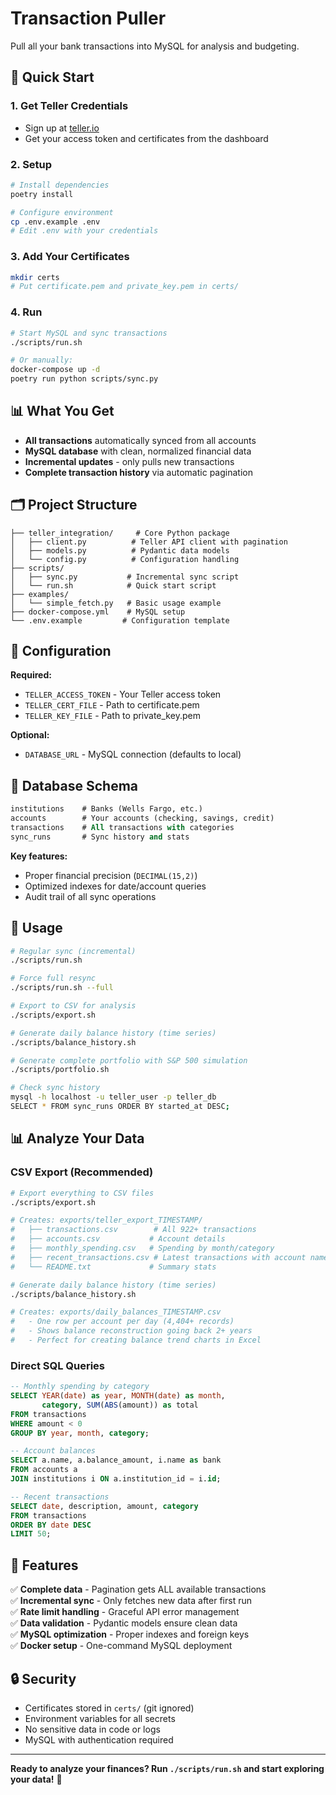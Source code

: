 # Transaction Puller

Pull all your bank transactions into MySQL for analysis and budgeting.

## 🚀 Quick Start

### 1. Get Teller Credentials
- Sign up at [teller.io](https://teller.io)
- Get your access token and certificates from the dashboard

### 2. Setup
```bash
# Install dependencies
poetry install

# Configure environment
cp .env.example .env
# Edit .env with your credentials
```

### 3. Add Your Certificates
```bash
mkdir certs
# Put certificate.pem and private_key.pem in certs/
```

### 4. Run
```bash
# Start MySQL and sync transactions
./scripts/run.sh

# Or manually:
docker-compose up -d
poetry run python scripts/sync.py
```

## 📊 What You Get

- **All transactions** automatically synced from all accounts
- **MySQL database** with clean, normalized financial data  
- **Incremental updates** - only pulls new transactions
- **Complete transaction history** via automatic pagination

## 🗂️ Project Structure

```
├── teller_integration/     # Core Python package
│   ├── client.py          # Teller API client with pagination
│   ├── models.py          # Pydantic data models
│   └── config.py          # Configuration handling
├── scripts/
│   ├── sync.py           # Incremental sync script
│   └── run.sh            # Quick start script
├── examples/
│   └── simple_fetch.py   # Basic usage example
├── docker-compose.yml    # MySQL setup
└── .env.example         # Configuration template
```

## 🔧 Configuration

**Required:**
- `TELLER_ACCESS_TOKEN` - Your Teller access token
- `TELLER_CERT_FILE` - Path to certificate.pem
- `TELLER_KEY_FILE` - Path to private_key.pem

**Optional:**
- `DATABASE_URL` - MySQL connection (defaults to local)

## 💾 Database Schema

```sql
institutions    # Banks (Wells Fargo, etc.)
accounts        # Your accounts (checking, savings, credit)
transactions    # All transactions with categories
sync_runs       # Sync history and stats
```

**Key features:**
- Proper financial precision (`DECIMAL(15,2)`)
- Optimized indexes for date/account queries
- Audit trail of all sync operations

## 🔄 Usage

```bash
# Regular sync (incremental)
./scripts/run.sh

# Force full resync
./scripts/run.sh --full

# Export to CSV for analysis
./scripts/export.sh

# Generate daily balance history (time series)
./scripts/balance_history.sh

# Generate complete portfolio with S&P 500 simulation
./scripts/portfolio.sh

# Check sync history
mysql -h localhost -u teller_user -p teller_db
SELECT * FROM sync_runs ORDER BY started_at DESC;
```

## 📊 Analyze Your Data

### CSV Export (Recommended)
```bash
# Export everything to CSV files
./scripts/export.sh

# Creates: exports/teller_export_TIMESTAMP/
#   ├── transactions.csv        # All 922+ transactions  
#   ├── accounts.csv           # Account details
#   ├── monthly_spending.csv   # Spending by month/category
#   ├── recent_transactions.csv # Latest transactions with account names
#   └── README.txt             # Summary stats

# Generate daily balance history (time series)
./scripts/balance_history.sh

# Creates: exports/daily_balances_TIMESTAMP.csv
#   - One row per account per day (4,404+ records)
#   - Shows balance reconstruction going back 2+ years
#   - Perfect for creating balance trend charts in Excel
```

### Direct SQL Queries
```sql
-- Monthly spending by category
SELECT YEAR(date) as year, MONTH(date) as month, 
       category, SUM(ABS(amount)) as total
FROM transactions 
WHERE amount < 0 
GROUP BY year, month, category;

-- Account balances
SELECT a.name, a.balance_amount, i.name as bank
FROM accounts a 
JOIN institutions i ON a.institution_id = i.id;

-- Recent transactions  
SELECT date, description, amount, category
FROM transactions 
ORDER BY date DESC 
LIMIT 50;
```

## 🎯 Features

✅ **Complete data** - Pagination gets ALL available transactions  
✅ **Incremental sync** - Only fetches new data after first run  
✅ **Rate limit handling** - Graceful API error management  
✅ **Data validation** - Pydantic models ensure clean data  
✅ **MySQL optimization** - Proper indexes and foreign keys  
✅ **Docker setup** - One-command MySQL deployment  

## 🔒 Security

- Certificates stored in `certs/` (git ignored)
- Environment variables for all secrets
- No sensitive data in code or logs
- MySQL with authentication required

---

**Ready to analyze your finances? Run `./scripts/run.sh` and start exploring your data!** 🎉
